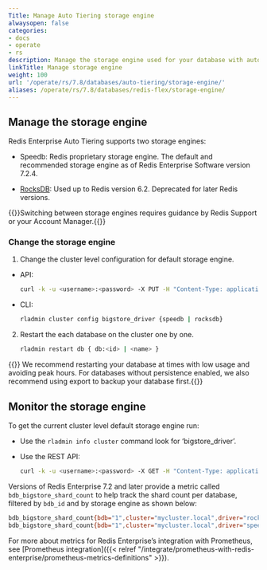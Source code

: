 ```yaml
---
Title: Manage Auto Tiering storage engine
alwaysopen: false
categories:
- docs
- operate
- rs
description: Manage the storage engine used for your database with auto tiering enabled.
linkTitle: Manage storage engine
weight: 100
url: '/operate/rs/7.8/databases/auto-tiering/storage-engine/'
aliases: /operate/rs/7.8/databases/redis-flex/storage-engine/
---
```


## Manage the storage engine

Redis Enterprise Auto Tiering supports two storage engines:

- Speedb: Redis proprietary storage engine. The default and recommended storage engine as of Redis Enterprise Software version 7.2.4.

- [RocksDB](https://rocksdb.org/): Used up to Redis version 6.2. Deprecated for later Redis versions.

{{<warning>}}Switching between storage engines requires guidance by Redis Support or your Account Manager.{{</warning>}}

### Change the storage engine

1. Change the cluster level configuration for default storage engine.

  * API:

      ``` sh
      curl -k -u <username>:<password> -X PUT -H "Content-Type: application/json" -d '{"bigstore_driver":"speedb"}' https://localhost:9443/v1/cluster
     ```

  * CLI:

      ```sh
      rladmin cluster config bigstore_driver {speedb | rocksdb}
      ```

2. Restart the each database on the cluster one by one.

     ```sh
     rladmin restart db { db:<id> | <name> }
     ```

{{<note>}} We recommend restarting your database at times with low usage and avoiding peak hours. For databases without persistence enabled, we also recommend using export to backup your database first.{{</note>}}

## Monitor the storage engine

To get the current cluster level default storage engine run:

* Use the `rladmin info cluster` command look for ‘bigstore_driver’.

* Use the REST API:

     ```sh
     curl -k -u <username>:<password> -X GET -H "Content-Type: application/json" https://localhost:9443/v1/cluster
     ```

Versions of Redis Enterprise 7.2 and later provide a metric called `bdb_bigstore_shard_count` to help track the shard count per database, filtered by `bdb_id` and by storage engine as shown below:


  ```sh
  bdb_bigstore_shard_count{bdb="1",cluster="mycluster.local",driver="rocksdb"} 1.0
  bdb_bigstore_shard_count{bdb="1",cluster="mycluster.local",driver="speedb"} 2.0
  ```

For more about metrics for Redis Enterprise’s integration with Prometheus, see [Prometheus integration]({{< relref "/integrate/prometheus-with-redis-enterprise/prometheus-metrics-definitions" >}}).

